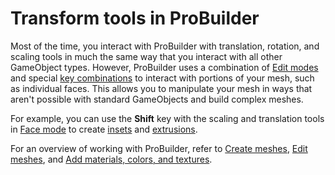 # Transform tools in ProBuilder

Most of the time, you interact with ProBuilder with translation, rotation, and scaling tools in much the same way that you interact with all other GameObject types. However, ProBuilder uses a combination of [Edit modes](modes.md) and special [key combinations](hotkeys.md) to interact with portions of your mesh, such as individual faces. This allows you to manipulate your mesh in ways that aren't possible with standard GameObjects and build complex meshes.

For example, you can use the **Shift** key with the scaling and translation tools in [Face mode](modes.md) to create [insets](Face_Inset.md) and [extrusions](Face_Extrude.md). 

For an overview of working with ProBuilder, refer to [Create meshes](workflow-create.md), [Edit meshes](workflow-edit.md), and [Add materials, colors, and textures](workflow-texture-mapping.md).
